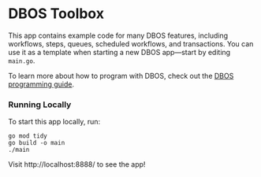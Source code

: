 # DBOS Toolbox

This app contains example code for many DBOS features, including workflows, steps, queues, scheduled workflows, and transactions.
You can use it as a template when starting a new DBOS app&mdash;start by editing `main.go`.

To learn more about how to program with DBOS, check out the [DBOS programming guide](https://docs.dbos.dev/golang/programming-guide).

### Running Locally

To start this app locally, run:

```shell
go mod tidy
go build -o main
./main
```

Visit http://localhost:8888/ to see the app!